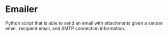 # Emailer
Python script that is able to send an email with attachments given a sender email, recipient email, and SMTP connection information.
